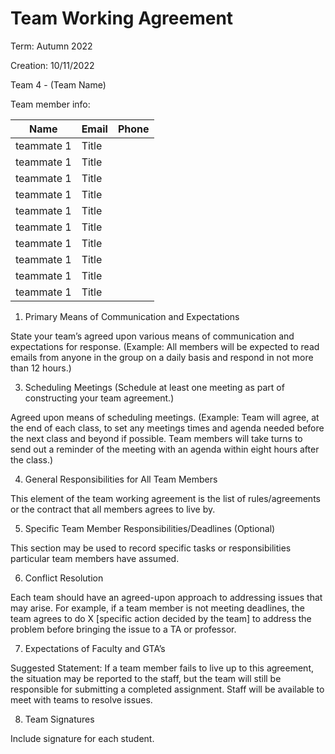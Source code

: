 # Team Working Agreement
Term: Autumn 2022

Creation: 10/11/2022

Team 4 - (Team Name)

Team member info:

| Name                  | Email                         | Phone         |
| --------------------- | ----------------------------- | ------------- |
| teammate 1            | Title                         |               |
| teammate 1            | Title                         |               |
| teammate 1            | Title                         |               |
| teammate 1            | Title                         |               |
| teammate 1            | Title                         |               |
| teammate 1            | Title                         |               |
| teammate 1            | Title                         |               |
| teammate 1            | Title                         |               |
| teammate 1            | Title                         |               |
| teammate 1            | Title                         |               |


1) Primary Means of Communication and Expectations

State your team’s agreed upon various means of communication and expectations for response. (Example: All members will be expected to read emails from anyone in the group on a daily basis and respond in not more than 12 hours.)

3) Scheduling Meetings (Schedule at least one meeting as part of constructing your team agreement.)

Agreed upon means of scheduling meetings. (Example: Team will agree, at the end of each class, to set any meetings times and agenda needed before the next class and beyond if possible. Team members will take turns to send out a reminder of the meeting with an agenda within eight hours after the class.)

4) General Responsibilities for All Team Members

This element of the team working agreement is the list of rules/agreements or the contract that all members agrees to live by.

5) Specific Team Member Responsibilities/Deadlines (Optional)

This section may be used to record specific tasks or responsibilities particular team members have assumed.

6) Conflict Resolution

Each team should have an agreed-upon approach to addressing issues that may arise. For example, if a team member is not meeting deadlines, the team agrees to do X [specific action decided by the team] to address the problem before bringing the issue to a TA or professor.

7) Expectations of Faculty and GTA’s

Suggested Statement:
If a team member fails to live up to this agreement, the situation may be reported to the staff, but the team will still be responsible for submitting a completed assignment. Staff will be available to meet with teams to resolve issues.

8) Team Signatures

Include signature for each student.